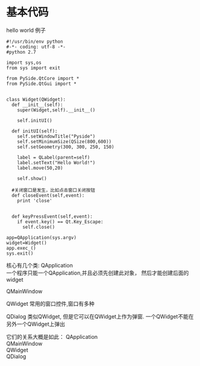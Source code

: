 # 基本代码

hello world 例子


    #!/usr/bin/env python
    #-*- coding: utf-8 -*- 
    #python 2.7

    import sys,os
    from sys import exit

    from PySide.QtCore import *
    from PySide.QtGui import *


    class Widget(QWidget):
      def __init__(self):
        super(Widget,self).__init__()

        self.initUI()

      def initUI(self):
        self.setWindowTitle("Pyside")
        self.setMinimumSize(QSize(800,600))
        self.setGeometry(300, 300, 250, 150)

        label = QLabel(parent=self)
        label.setText("Hello World!")
        label.move(50,20)

        self.show()

      #关闭窗口是发生，比如点击窗口关闭按钮
      def closeEvent(self,event):
        print 'close'


      def keyPressEvent(self,event):
        if event.key() == Qt.Key_Escape:
          self.close()

    app=QApplication(sys.argv)
    widget=Widget()
    app.exec_()
    sys.exit()


核心有几个类:
  QApplication  
    一个程序只能一个QApplication,并且必须先创建此对象，
    然后才能创建后面的 widget

  QMainWindow

  QWidget
    常用的窗口控件,窗口有多种


  QDialog
    类似QWidget, 但是它可以在QWidget上作为弹窗. 
    一个QWidget不能在另外一个QWidget上弹出


  它们的关系大概是如此：
    QApplication    
      QMainWindow   
        QWidget   
            QDialog  

